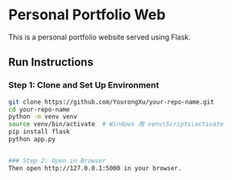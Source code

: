 # Personal Portfolio Web
This is a personal portfolio website served using Flask.

## Run Instructions
### Step 1: Clone and Set Up Environment
```bash
git clone https://github.com/YourongXu/your-repo-name.git
cd your-repo-name
python -m venv venv
source venv/bin/activate  # Windows 用 venv\Scripts\activate
pip install flask
python app.py


### Step 2: Open in Browser
Then open http://127.0.0.1:5000 in your browser.
